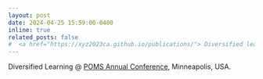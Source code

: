 ```yaml
---
layout: post
date: 2024-04-25 15:59:00-0400
inline: true
related_posts: false
#  <a href="https://xyz2023ca.github.io/publications/"> Diversified learning</a>   @ <a href="https://www.pinterest.com">POMS Annual Conference</a>, Minneapolis, USA
---
```

Diversified Learning  @ <a href="https://www.pinterest.com">POMS Annual Conference</a>, Minneapolis, USA.





